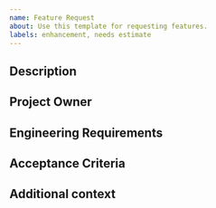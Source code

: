 ```yaml
---
name: Feature Request
about: Use this template for requesting features.
labels: enhancement, needs estimate
---
```


## Description
<!-- A clear and concise description of the feature. -->

## Project Owner
<!-- The main point of contact for questions relating to the scope of the feature. -->
<!-- Omit if not applicable. -->

## Engineering Requirements
<!-- List of engineering items required as part of the feature. -->

## Acceptance Criteria
<!-- List of product-facing criteria, typically in the form of user stories. -->

## Additional context
<!-- Any other context here. -->
